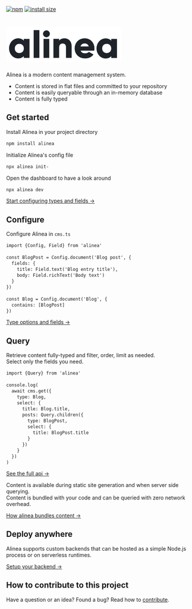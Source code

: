 [![npm](https://img.shields.io/npm/v/alinea.svg)](https://npmjs.org/package/alinea)
[![install size](https://packagephobia.com/badge?p=alinea)](https://packagephobia.com/result?p=alinea)

# [![Alinea CMS logo](https://github.com/alineacms/alinea/raw/HEAD/apps/web/public/logo.svg)](https://alineacms.com)

Alinea is a modern content management system.

- Content is stored in flat files and committed to your repository
- Content is easily queryable through an in-memory database
- Content is fully typed

## Get started

Install Alinea in your project directory

```sh
npm install alinea
```

Initialize Alinea's config file

```sh
npx alinea init-
```

Open the dashboard to have a look around

```sh
npx alinea dev
```

[Start configuring types and fields →](https://alineacms.com/docs/configuration)

## Configure

Configure Alinea in `cms.ts`

```tsx
import {Config, Field} from 'alinea'

const BlogPost = Config.document('Blog post', {
  fields: {
    title: Field.text('Blog entry title'),
    body: Field.richText('Body text')
  }
})

const Blog = Config.document('Blog', {
  contains: [BlogPost]
})
```

[Type options and fields →](https://alineacms.com/docs/configuration)

## Query

Retrieve content fully-typed and filter, order, limit as needed.  
Select only the fields you need.

```tsx
import {Query} from 'alinea'

console.log(
  await cms.get({
    type: Blog,
    select: {
      title: Blog.title,
      posts: Query.children({
        type: BlogPost,
        select: {
          title: BlogPost.title
        }
      })
    }
  })
)
```

[See the full api →](https://alineacms.com/docs/content/query)

Content is available during static site generation and when server side querying.  
Content is bundled with your code and can be queried with zero network overhead.

[How alinea bundles content →](https://alineacms.com/docs/content)

## Deploy anywhere

Alinea supports custom backends that can be hosted as a simple Node.js process or on serverless runtimes.

[Setup your backend →](https://alineacms.com/docs/deploy)

## How to contribute to this project

Have a question or an idea? Found a bug? Read how to [contribute](contributing.md).
